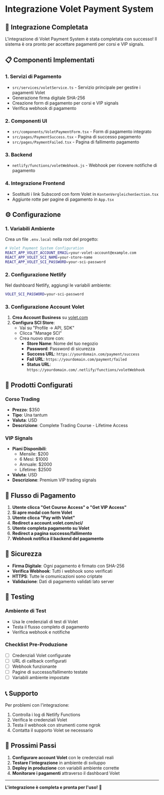 # Integrazione Volet Payment System

## 🚀 **Integrazione Completata**

L'integrazione di Volet Payment System è stata completata con successo! Il sistema è ora pronto per accettare pagamenti per corsi e VIP signals.

## 📋 **Componenti Implementati**

### **1. Servizi di Pagamento**
- `src/services/voletService.ts` - Servizio principale per gestire i pagamenti Volet
- Generazione firma digitale SHA-256
- Creazione form di pagamento per corsi e VIP signals
- Verifica webhook di pagamento

### **2. Componenti UI**
- `src/components/VoletPaymentForm.tsx` - Form di pagamento integrato
- `src/pages/PaymentSuccess.tsx` - Pagina di successo pagamento
- `src/pages/PaymentFailed.tsx` - Pagina di fallimento pagamento

### **3. Backend**
- `netlify/functions/voletWebhook.js` - Webhook per ricevere notifiche di pagamento

### **4. Integrazione Frontend**
- Sostituiti i link Subscord con form Volet in `KontenVergleichenSection.tsx`
- Aggiunte rotte per pagine di pagamento in `App.tsx`

## ⚙️ **Configurazione**

### **1. Variabili Ambiente**

Crea un file `.env.local` nella root del progetto:

```bash
# Volet Payment System Configuration
REACT_APP_VOLET_ACCOUNT_EMAIL=your-volet-account@example.com
REACT_APP_VOLET_SCI_NAME=your-store-name
REACT_APP_VOLET_SCI_PASSWORD=your-sci-password
```

### **2. Configurazione Netlify**

Nel dashboard Netlify, aggiungi le variabili ambiente:

```bash
VOLET_SCI_PASSWORD=your-sci-password
```

### **3. Configurazione Account Volet**

1. **Crea Account Business** su [volet.com](https://volet.com)
2. **Configura SCI Store**:
   - Vai su "Profile → API, SDK"
   - Clicca "Manage SCI"
   - Crea nuovo store con:
     - **Store Name**: Nome del tuo negozio
     - **Password**: Password di sicurezza
     - **Success URL**: `https://yourdomain.com/payment/success`
     - **Fail URL**: `https://yourdomain.com/payment/failed`
     - **Status URL**: `https://yourdomain.com/.netlify/functions/voletWebhook`

## 🛒 **Prodotti Configurati**

### **Corso Trading**
- **Prezzo**: $350
- **Tipo**: Una tantum
- **Valuta**: USD
- **Descrizione**: Complete Trading Course - Lifetime Access

### **VIP Signals**
- **Piani Disponibili**:
  - Mensile: $200
  - 6 Mesi: $1000
  - Annuale: $2000
  - Lifetime: $2500
- **Valuta**: USD
- **Descrizione**: Premium VIP trading signals

## 🔄 **Flusso di Pagamento**

1. **Utente clicca "Get Course Access" o "Get VIP Access"**
2. **Si apre modal con form Volet**
3. **Utente clicca "Pay with Volet"**
4. **Redirect a account.volet.com/sci/**
5. **Utente completa pagamento su Volet**
6. **Redirect a pagina successo/fallimento**
7. **Webhook notifica il backend del pagamento**

## 🔐 **Sicurezza**

- **Firma Digitale**: Ogni pagamento è firmato con SHA-256
- **Verifica Webhook**: Tutti i webhook sono verificati
- **HTTPS**: Tutte le comunicazioni sono criptate
- **Validazione**: Dati di pagamento validati lato server

## 🧪 **Testing**

### **Ambiente di Test**
- Usa le credenziali di test di Volet
- Testa il flusso completo di pagamento
- Verifica webhook e notifiche

### **Checklist Pre-Produzione**
- [ ] Credenziali Volet configurate
- [ ] URL di callback configurati
- [ ] Webhook funzionante
- [ ] Pagine di successo/fallimento testate
- [ ] Variabili ambiente impostate

## 📞 **Supporto**

Per problemi con l'integrazione:
1. Controlla i log di Netlify Functions
2. Verifica le credenziali Volet
3. Testa il webhook con strumenti come ngrok
4. Contatta il supporto Volet se necessario

## 🎯 **Prossimi Passi**

1. **Configurare account Volet** con le credenziali reali
2. **Testare l'integrazione** in ambiente di sviluppo
3. **Deploy in produzione** con variabili ambiente corrette
4. **Monitorare i pagamenti** attraverso il dashboard Volet

---

**L'integrazione è completa e pronta per l'uso!** 🎉
